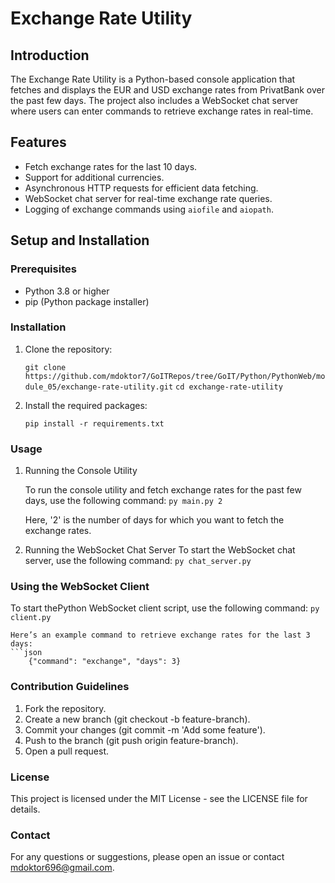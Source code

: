 # Exchange Rate Utility

## Introduction

The Exchange Rate Utility is a Python-based console application that fetches and displays the EUR and USD exchange rates from PrivatBank over the past few days. The project also includes a WebSocket chat server where users can enter commands to retrieve exchange rates in real-time.

## Features

- Fetch exchange rates for the last 10 days.
- Support for additional currencies.
- Asynchronous HTTP requests for efficient data fetching.
- WebSocket chat server for real-time exchange rate queries.
- Logging of exchange commands using `aiofile` and `aiopath`.

## Setup and Installation

### Prerequisites

- Python 3.8 or higher
- pip (Python package installer)

### Installation

1. Clone the repository:

   ```git clone https://github.com/mdoktor7/GoITRepos/tree/GoIT/Python/PythonWeb/module_05/exchange-rate-utility.git```
   ```cd exchange-rate-utility```

2. Install the required packages:

    ```pip install -r requirements.txt```

### Usage

1. Running the Console Utility

    To run the console utility and fetch exchange rates for the past few days, use the following command:
     ```py main.py 2```

    Here, '2' is the number of days for which you want to fetch the exchange rates.

2. Running the WebSocket Chat Server
    To start the WebSocket chat server, use the following command:
    ```py chat_server.py```

### Using the WebSocket Client   
   To start thePython WebSocket client script, use the following command:
        ```py client.py```
    
    Here’s an example command to retrieve exchange rates for the last 3 days:
    ```json    
        {"command": "exchange", "days": 3}

### Contribution Guidelines

1. Fork the repository.
2. Create a new branch (git checkout -b feature-branch).
3. Commit your changes (git commit -m 'Add some feature').
4. Push to the branch (git push origin feature-branch).
5. Open a pull request.

### License

This project is licensed under the MIT License - see the LICENSE file for details.

###  Contact

For any questions or suggestions, please open an issue or contact mdoktor696@gmail.com.
